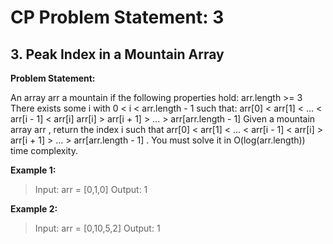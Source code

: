 # CP Problem Statement: 3

## 3. Peak Index in a Mountain Array

**Problem Statement:**

An array arr a mountain if the following properties hold:
arr.length >= 3
There exists some i with 0 < i < arr.length - 1 such that:
arr[0] < arr[1] < ... < arr[i - 1] < arr[i]
arr[i] > arr[i + 1] > ... > arr[arr.length - 1]
Given a mountain array arr , return the index i such that arr[0] < arr[1] < ... < arr[i -
1] < arr[i] > arr[i + 1] > ... > arr[arr.length - 1] .
You must solve it in O(log(arr.length)) time complexity.

**Example 1:**

> Input: arr = [0,1,0]
> Output: 1

**Example 2:**

> Input: arr = [0,10,5,2]
> Output: 1
